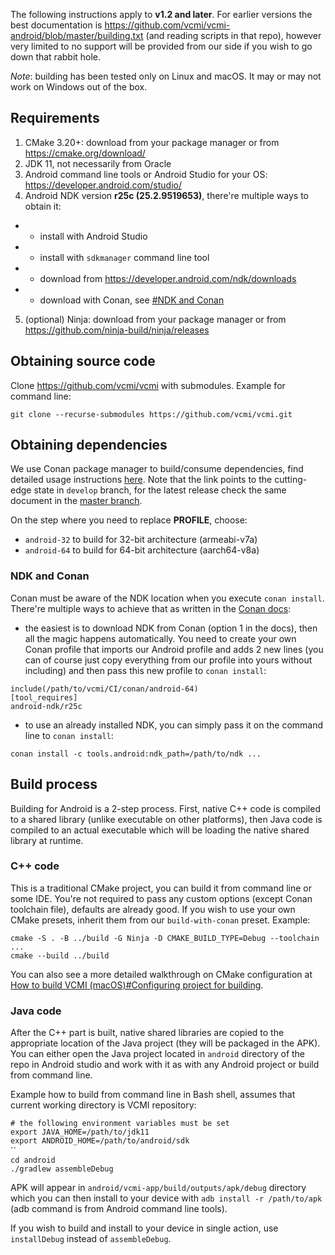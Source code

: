 The following instructions apply to **v1.2 and later**. For earlier versions the best documentation is https://github.com/vcmi/vcmi-android/blob/master/building.txt (and reading scripts in that repo), however very limited to no support will be provided from our side if you wish to go down that rabbit hole.

*Note*: building has been tested only on Linux and macOS. It may or may not work on Windows out of the box.

## Requirements

1. CMake 3.20+: download from your package manager or from https://cmake.org/download/
2. JDK 11, not necessarily from Oracle
3. Android command line tools or Android Studio for your OS: https://developer.android.com/studio/
4. Android NDK version **r25c (25.2.9519653)**, there're multiple ways to obtain it:
- - install with Android Studio
- - install with `sdkmanager` command line tool
- - download from https://developer.android.com/ndk/downloads
- - download with Conan, see [#NDK and Conan](#NDK_and_Conan "wikilink")
5.  (optional) Ninja: download from your package manager or from https://github.com/ninja-build/ninja/releases

## Obtaining source code

Clone https://github.com/vcmi/vcmi with submodules. Example for command line:

`git clone --recurse-submodules https://github.com/vcmi/vcmi.git`

## Obtaining dependencies

We use Conan package manager to build/consume dependencies, find detailed usage instructions [here](https://github.com/vcmi/vcmi/tree/develop/docs/conan.md). Note that the link points to the cutting-edge state in `develop` branch, for the latest release check the same document in the [master
branch](https://github.com/vcmi/vcmi/tree/master/docs/conan.md).

On the step where you need to replace **PROFILE**, choose:
-   `android-32` to build for 32-bit architecture (armeabi-v7a)
-   `android-64` to build for 64-bit architecture (aarch64-v8a)

### NDK and Conan

Conan must be aware of the NDK location when you execute `conan install`. There're multiple ways to achieve that as written in the [Conan docs](https://docs.conan.io/1/integrations/cross_platform/android.html):

-   the easiest is to download NDK from Conan (option 1 in the docs), then all the magic happens automatically. You need to create your own Conan profile that imports our Android profile and adds 2 new lines (you can of course just copy everything from our profile into yours without including) and then pass this new profile to `conan install`:

`include(/path/to/vcmi/CI/conan/android-64)`  
`[tool_requires]`  
`android-ndk/r25c`

-   to use an already installed NDK, you can simply pass it on the command line to `conan install`:

`conan install -c tools.android:ndk_path=/path/to/ndk ...`

## Build process

Building for Android is a 2-step process. First, native C++ code is compiled to a shared library (unlike executable on other platforms), then Java code is compiled to an actual executable which will be loading the native shared library at runtime.

### C++ code

This is a traditional CMake project, you can build it from command line or some IDE. You're not required to pass any custom options (except Conan toolchain file), defaults are already good. If you wish to use your own CMake presets, inherit them from our `build-with-conan` preset. Example:

`cmake -S . -B ../build -G Ninja -D CMAKE_BUILD_TYPE=Debug --toolchain ...`  
`cmake --build ../build`

You can also see a more detailed walkthrough on CMake configuration at [How to build VCMI (macOS)#Configuring project for building](How_to_build_VCMI_(macOS)#Configuring_project_for_building "wikilink").

### Java code

After the C++ part is built, native shared libraries are copied to the appropriate location of the Java project (they will be packaged in the APK). You can either open the Java project located in `android` directory of the repo in Android studio and work with it as with any Android project or build from command line.

Example how to build from command line in Bash shell, assumes that current working directory is VCMI repository:

`# the following environment variables must be set`  
`export JAVA_HOME=/path/to/jdk11`  
`export ANDROID_HOME=/path/to/android/sdk`  
``  
`cd android`  
`./gradlew assembleDebug`

APK will appear in `android/vcmi-app/build/outputs/apk/debug` directory which you can then install to your device with `adb install -r /path/to/apk` (adb command is from Android command line tools).

If you wish to build and install to your device in single action, use `installDebug` instead of `assembleDebug`.